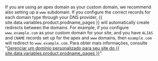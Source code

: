 If you are using an apex domain as your custom domain, we recommend also setting up a `www` subdomain. If you configure the correct records for each domain type through your DNS provider, {{ site.data.variables.product.prodname_pages }} will automatically create redirects between the domains. For example, if you configure `www.example.com` as your custom domain for your site, and you have `ALIAS` and `CNAME` records set up for the apex and `www` domains, then `example.com` will redirect to `www.example.com`. Para obter mais informações, consulte "[Gerenciar um domínio personalizado para seu site do {{ site.data.variables.product.prodname_pages }}](/github/working-with-github-pages/managing-a-custom-domain-for-your-github-pages-site/#configuring-a-subdomain)".
